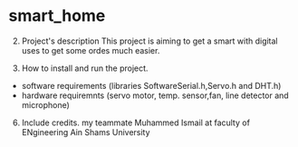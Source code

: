 # smart_home

2. Project's description
    This project is aiming to get a smart with digital uses to get some ordes much easier.

4. How to install and run the project.
- software requirements (libraries    SoftwareSerial.h,Servo.h and DHT.h)
- hardware requiremnts (servo motor, temp. sensor,fan, line detector  and microphone)

6. Include credits.
   my teammate Muhammed Ismail at faculty of ENgineering Ain Shams University

